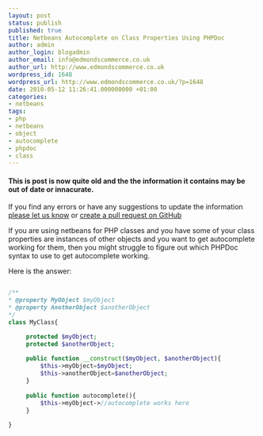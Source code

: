 ```yaml
---
layout: post
status: publish
published: true
title: Netbeans Autocomplete on Class Properties Using PHPDoc
author: admin
author_login: blogadmin
author_email: info@edmondscommerce.co.uk
author_url: http://www.edmondscommerce.co.uk
wordpress_id: 1648
wordpress_url: http://www.edmondscommerce.co.uk/?p=1648
date: 2010-05-12 11:26:41.000000000 +01:00
categories:
- netbeans
tags:
- php
- netbeans
- object
- autocomplete
- phpdoc
- class
---
```

<div class="oldpost"><h4>This is post is now quite old and the the information it contains may be out of date or innacurate.</h4>
<p>
If you find any errors or have any suggestions to update the information <a href="http://edmondscommerce.github.io/contact-us/index.html">please let us know</a>
or <a href="https://github.com/edmondscommerce/edmondscommerce.github.io">create a pull request on GitHub</a>
</p>
</div>
If you are using netbeans for PHP classes and you have some of your class properties are instances of other objects and you want to get autocomplete working for them, then you might struggle to figure out which PHPDoc syntax to use to get autocomplete working. 

Here is the answer:

```php

/**
* @property MyObject $myObject
* @property AnotherObject $anotherObject
*/
class MyClass{

     protected $myObject;
     protected $anotherObject;
     
     public function __construct($myObject, $anotherObject){
         $this->myObject=$myObject;
         $this->anotherObject=$anotherObject;
     }
     
     public function autocomplete(){
         $this->myObject->//autocomplete works here
     }
     
}

```

